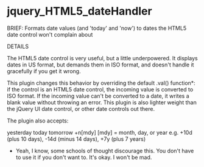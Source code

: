 # jquery_HTML5_dateHandler
BRIEF: Formats date values (and 'today' and 'now') to dates the HTML5 date control won't complain about

DETAILS

The HTML5 date control is very useful, but a little underpowered. It displays dates in US format, but demands them in ISO format, and doesn't handle it gracefully if you get it wrong.

This plugin changes this behavior by overriding the default .val() function*: if the control is an HTML5 date control, the incoming value is converted to ISO format. If the incoming value can't be converted to a date, it writes a blank value without throwing an error. This plugin is also lighter weight than the jQuery UI date control, or other date controls out there.

The plugin also accepts:

yesterday
today
tomorrow
+n[mdy] 
  [mdy] = month, day, or year
  e.g. +10d (plus 10 days), -14d (minus 14 days), +7y (plus 7 years)


* Yeah, I know, some schools of thought discourage this. You don't have to use it if you don't want to. It's okay. I won't be mad.
